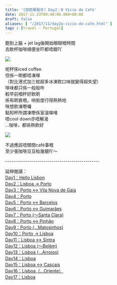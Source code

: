 ```yaml
---
title: '[抱抱葡萄牙] Day2：O Vício do Café'
date: 2017-11-23T09:48:00.000+08:00
draft: false
aliases: [ "/2017/11/day2o-vicio-do-cafe.html" ]
tags : [travel - Portugal]
---
```


飽到上腦 + jet lag後開始眼瞓嘅時間  
去飲杯咖啡順便坐吓都唔錯吖  

[![](https://c1.staticflickr.com/5/4282/35644402092_598b7bd3c3_z.jpg)](https://c1.staticflickr.com/5/4282/35644402092_598b7bd3c3_z.jpg)

呢杯係iced coffee  
但係一啲都唔凍㗎  
（對比港式加三蚊超多冰涷飲口味就變得超失望）  
啡味都只係一般般咋  
較早前嗰杯好飲啲  
係有啲衰嘅，响街度行得熱熱地  
咪想飲凍嘢囉  
點知杯所謂凍嘢係室溫㗎啫  
唔cool down亦唔解渴  
...咖啡，都係熱飲好  

[![](https://c1.staticflickr.com/5/4582/24518653248_2864063054_z.jpg)](https://c1.staticflickr.com/5/4582/24518653248_2864063054_z.jpg)

不過應該唔關間café事嘅  
至少張咖啡豆豆枱幾靚吖～  
  
  
\-----------------------------------------------  
  
延伸閱讀：  
[Day1：Hello Lisbon](https://www.hidie.net/2017/07/day1hello-lisbon.html)  
[Day2：Lisboa → Porto](https://www.hidie.net/2017/07/day2lisboa-porto.html)  
[Day3：Porto ↔ Vila Nova de Gaia](https://www.hidie.net/2017/07/day3porto-vila-nova-de-gaia.html)  
[Day4：Porto](http://www.hidie.net/2017/07/day4porto.html)  
[Day5：Porto ↔ Barcelos](http://www.hidie.net/2017/07/day5porto-barcelos.html)  
[Day6：Porto ↔ Guimarães](http://www.hidie.net/2017/07/day6porto-guimaraes.html)  
[Day7：Porto (～Santa Clara)](http://www.hidie.net/2017/08/day7porto-santa-clara.html)  
[Day8：Porto ↔ Pinhão](http://www.hidie.net/2017/08/day8porto-pinhao.html)  
[Day9：Porto (...Matosinhos)](http://www.hidie.net/2017/08/day9porto-matosinhos.html)  
[Day10：Porto → Lisboa](http://www.hidie.net/2017/08/day10porto-lisboa.html)  
[Day11：Lisboa ↔ Sintra](http://www.hidie.net/2017/08/day11lisboa-sintra.html)  
[Day12：Lisboa (～Belém)](http://www.hidie.net/2017/08/day12lisboa-belem.html)  
[Day13：Lisboa (...Arroios)](http://www.hidie.net/2017/08/day13lisboa-arroios.html)  
[Day14：Lisboa](http://www.hidie.net/2017/08/day14lisboa.html)  
[Day15：Lisboa ↔ Cascais](http://www.hidie.net/2017/08/day15lisboa-cascais.html)  
[Day16：Lisboa（...Oriente）](http://www.hidie.net/2017/08/day16lisboaoriente.html)  
[Day17：Lisboa](http://www.hidie.net/2017/08/day17lisboa.html)